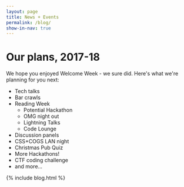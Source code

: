 ```yaml
---
layout: page
title: News + Events
permalink: /blog/
show-in-nav: true
---
```


# Our plans, 2017-18

We hope you enjoyed Welcome Week - we sure did. Here's what we're planning for you next:

* Tech talks
* Bar crawls
* Reading Week
  * Potential Hackathon
  * OMG night out
  * Lightning Talks
  * Code Lounge
* Discussion panels
* CSS+COGS LAN night
* Christmas Pub Quiz
* More Hackathons!
* CTF coding challenge
* and more...

{% include blog.html %}
